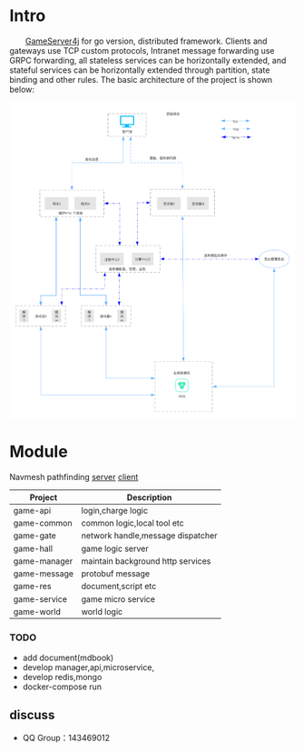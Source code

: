 Intro
====
&emsp;&emsp;[GameServer4j](https://github.com/jzyong/GameServer4j) for go version, distributed framework. Clients and gateways use
TCP custom protocols, Intranet message forwarding use GRPC forwarding, all stateless services can be horizontally
extended, and stateful services can be horizontally extended through partition, state binding and other rules. The basic
architecture of the project is shown below:



![Architecture diagram](game-res/img/game_architecture.png)

Module
====

Navmesh pathfinding [server](https://github.com/jzyong/GameAI4j) [client](https://github.com/jzyong/NavMeshDemo)

| Project      | Description                       |
|--------------|-----------------------------------|
| game-api     | login,charge logic                |
| game-common  | common logic,local tool etc       |
| game-gate    | network handle,message dispatcher |
| game-hall    | game logic server                 |
| game-manager | maintain background http services |
| game-message | protobuf message                  |
| game-res     | document,script etc               |
| game-service | game micro service                |
| game-world   | world logic                       |

### TODO
* add document(mdbook)
* develop manager,api,microservice,
* develop redis,mongo
* docker-compose run

discuss
---------
* QQ Group：143469012



